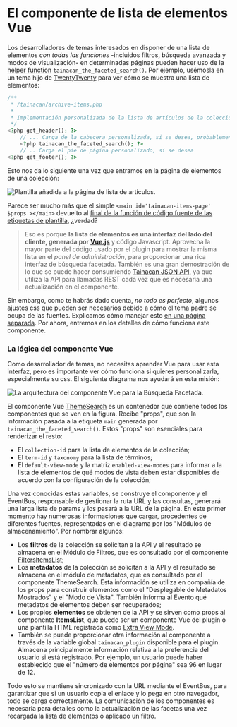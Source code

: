 # El componente de lista de elementos Vue

Los desarrolladores de temas interesados en disponer de una lista de elementos *con todas las funciones* -incluidos filtros, búsqueda avanzada y modos de visualización- en determinadas páginas pueden hacer uso de la [helper function](/es-mx/dev/custom-templates#funciones-del-ayudante-de-temas) `tainacan_the_faceted_search()`. Por ejemplo, usémosla en un tema hijo de [TwentyTwenty](https://wordpress.org/themes/twentytwenty/ ':ignore') para ver cómo se muestra una lista de elementos:

```php
/**
 * /tainacan/archive-items.php
 *
 * Implementación personalizada de la lista de artículos de la colección Tainacan
 */
<?php get_header(); ?>
    // ... Carga de la cabecera personalizada, si se desea, probablemente mostrando un banner de la colección
    <?php tainacan_the_faceted_search(); ?>
    // .. Carga el pie de página personalizado, si se desea
<?php get_footer(); ?>
```

Esto nos da lo siguiente una vez que entramos en la página de elementos de una colección:

![Plantilla añadida a la página de lista de artículos.](_assets/the-vue-items-list-component-1.png)

Parece ser mucho más que el simple `<main id='tainacan-items-page' $props ></main>` devuelto al [final de la función de código fuente de las etiquetas de plantilla](https://github.com/tainacan/tainacan/blob/develop/src/classes/theme-helper/template-tags.php#L280 ':ignore'), ¿verdad? 

> Eso es porque **la lista de elementos es una interfaz del lado del cliente, generada por [Vue.js](https://vuejs.org/ ':ignore')** y código Javascript. Aprovecha la mayor parte del código usado por el plugin para mostrar la misma lista en el *panel de administración*, para proporcionar una rica interfaz de búsqueda facetada. También es una gran demostración de lo que se puede hacer consumiendo [Tainacan JSON API](https://redocly.github.io/redoc/?url=https://github.com/tainacan/tainacan-wiki/raw/master/dev/openapi.json ':ignore'), ya que utiliza la API para llamadas REST cada vez que es necesaria una actualización en el componente. 

Sin embargo, como te habrás dado cuenta, *no todo es perfecto*, algunos ajustes css que pueden ser necesarios debido a cómo el tema padre se ocupa de las fuentes. Explicamos cómo manejar esto [en una página separada](/es-mx/dev/customizing-the-items-list.md). Por ahora, entremos en los detalles de cómo funciona este componente.

### La lógica del componente Vue

Como desarrollador de temas, no necesitas aprender Vue para usar esta interfaz, pero es importante ver cómo funciona si quieres personalizarla, especialmente su css. El siguiente diagrama nos ayudará en esta misión:

![La arquitectura del componente Vue para la Búsqueda Facetada.](_assets/the-vue-items-list-component-2.png)

El componente Vue [ThemeSearch]() es un contenedor que contiene todos los componentes que se ven en la figura. Recibe "props", que son la información pasada a la etiqueta `main` generada por `tainacan_the_faceted_search()`. Estos "props" son esenciales para renderizar el resto:

* El `collection-id` para la lista de elementos de la colección;
* El `term-id` y `taxonomy` para la lista de términos;
* El `default-view-mode` y la matriz `enabled-view-modes` para informar a la lista de elementos de qué modos de vista deben estar disponibles de acuerdo con la configuración de la colección;

Una vez conocidas estas variables, se construye el componente y el EventBus, responsable de gestionar la ruta URL y las consultas, generará una larga lista de params y los pasará a la URL de la página. En este primer momento hay numerosas informaciones que cargar, procedentes de diferentes fuentes, representadas en el diagrama por los "Módulos de almacenamiento". Por nombrar algunos:

* Los **filtros** de la colección se solicitan a la API y el resultado se almacena en el Módulo de Filtros, que es consultado por el componente [FiltersItemsList]();
* Los **metadatos** de la colección se solicitan a la API y el resultado se almacena en el módulo de metadatos, que es consultado por el componente ThemeSearch. Esta información se utiliza en compañía de los props para construir elementos como el "Desplegable de Metadatos Mostrados" y el "Modo de Vista". También informa al Evento qué metadatos de elementos deben ser recuperados;
* Los propios **elementos** se obtienen de la API y se sirven como props al componente **ItemsList**, que puede ser un componente Vue del plugin o una plantilla HTML registrada como [Extra View Mode](/es-mx/dev/extra-view-modes.md).
* También se puede proporcionar otra información al componente a través de la variable global `tainacan_plugin` disponible para el plugin. Almacena principalmente información relativa a la preferencia del usuario si está registrado. Por ejemplo, un usuario puede haber establecido que el "número de elementos por página" sea 96 en lugar de 12.

Todo esto se mantiene sincronizado con la URL mediante el EventBus, para garantizar que si un usuario copia el enlace y lo pega en otro navegador, todo se carga correctamente. La comunicación de los componentes es necesaria para detalles como la actualización de las facetas una vez recargada la lista de elementos o aplicado un filtro.
